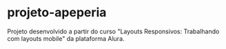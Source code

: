 # projeto-apeperia
Projeto desenvolvido a partir do curso "Layouts Responsivos: Trabalhando com layouts mobile" da plataforma Alura. 

